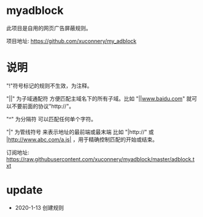 # myadblock

此项目是自用的网页广告屏蔽规则。

项目地址: https://github.com/xuconnery/my_adblock

# 说明

"!"符号标记的规则不生效，为注释。

"||" 为子域通配符 方便匹配主域名下的所有子域。比如 "||www.baidu.com" 就可以不要前面的协议"http://"。

"^" 为分隔符 可以匹配任何单个字符。

"|" 为管线符号 来表示地址的最前端或最末端 比如 "|http://" 或 |http://www.abc.com/a.js| ，用于精确控制匹配的开始或结束。

订阅地址: https://raw.githubusercontent.com/xuconnery/myadblock/master/adblock.txt

# update

- 2020-1-13 创建规则
